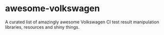 # awesome-volkswagen
A curated list of amazingly awesome Volkswagen CI test result manipulation libraries, resources and shiny things.

